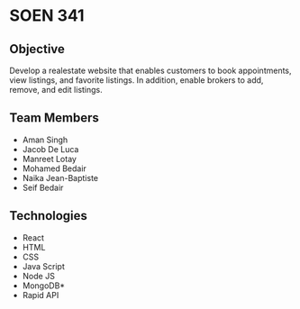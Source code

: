 # SOEN 341

## Objective

Develop a realestate website that enables customers to book appointments, view listings, and favorite listings. In addition, enable brokers to add, remove, and edit listings.

## Team Members

- Aman Singh
- Jacob De Luca
- Manreet Lotay
- Mohamed Bedair
- Naika Jean-Baptiste
- Seif Bedair

## Technologies

- React
- HTML
- CSS
- Java Script
- Node JS
- MongoDB*
- Rapid API
